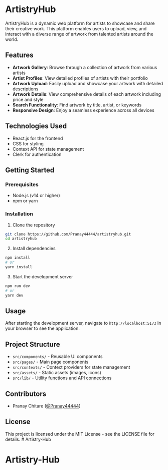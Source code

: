 # ArtistryHub

ArtistryHub is a dynamic web platform for artists to showcase and share their creative work. This platform enables users to upload, view, and interact with a diverse range of artwork from talented artists around the world.

## Features

- **Artwork Gallery**: Browse through a collection of artwork from various artists
- **Artist Profiles**: View detailed profiles of artists with their portfolio
- **Artwork Upload**: Easily upload and showcase your artwork with detailed descriptions
- **Artwork Details**: View comprehensive details of each artwork including price and style
- **Search Functionality**: Find artwork by title, artist, or keywords
- **Responsive Design**: Enjoy a seamless experience across all devices

## Technologies Used

- React.js for the frontend
- CSS for styling
- Context API for state management
- Clerk for authentication

## Getting Started

### Prerequisites

- Node.js (v14 or higher)
- npm or yarn

### Installation

1. Clone the repository
```bash
git clone https://github.com/Pranay44444/artistryhub.git
cd artistryhub
```

2. Install dependencies
```bash
npm install
# or
yarn install
```

3. Start the development server
```bash
npm run dev
# or
yarn dev
```

## Usage

After starting the development server, navigate to `http://localhost:5173` in your browser to see the application.

## Project Structure

- `src/components/` - Reusable UI components
- `src/pages/` - Main page components
- `src/contexts/` - Context providers for state management
- `src/assets/` - Static assets (images, icons)
- `src/lib/` - Utility functions and API connections

## Contributors

- Pranay Chitare ([@Pranay44444](https://github.com/Pranay44444))

## License

This project is licensed under the MIT License - see the LICENSE file for details. # Artistry-Hub
# Artistry-Hub

